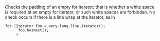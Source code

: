 Checks the padding of an empty for iterator; that is whether a white
space is required at an empty for iterator, or such white spaces are
forbidden. No check occurs if there is a line wrap at the iterator, as
in

    for (Iterator foo = very.long.line.iterator();
          foo.hasNext();
         )